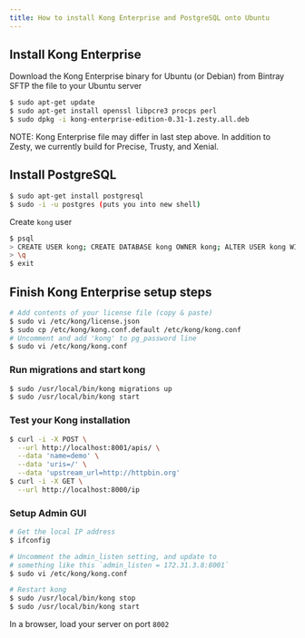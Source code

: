 ```yaml
---
title: How to install Kong Enterprise and PostgreSQL onto Ubuntu
---
```


## Install Kong Enterprise

Download the Kong Enterprise binary for Ubuntu (or Debian) from Bintray
SFTP the file to your Ubuntu server

```bash
$ sudo apt-get update
$ sudo apt-get install openssl libpcre3 procps perl
$ sudo dpkg -i kong-enterprise-edition-0.31-1.zesty.all.deb
```
NOTE: Kong Enterprise file may differ in last step above. In addition to Zesty, we currently build for Precise, Trusty, and Xenial.

## Install PostgreSQL
```bash
$ sudo apt-get install postgresql
$ sudo -i -u postgres (puts you into new shell)
```

Create `kong` user

```bash
$ psql
> CREATE USER kong; CREATE DATABASE kong OWNER kong; ALTER USER kong WITH password 'kong';
> \q
$ exit
```

## Finish Kong Enterprise setup steps

```bash
# Add contents of your license file (copy & paste)
$ sudo vi /etc/kong/license.json
$ sudo cp /etc/kong/kong.conf.default /etc/kong/kong.conf
# Uncomment and add 'kong' to pg_password line
$ sudo vi /etc/kong/kong.conf
```

### Run migrations and start kong
```bash
$ sudo /usr/local/bin/kong migrations up
$ sudo /usr/local/bin/kong start
```

### Test your Kong installation
```bash
$ curl -i -X POST \
  --url http://localhost:8001/apis/ \
  --data 'name=demo' \
  --data 'uris=/' \
  --data 'upstream_url=http://httpbin.org'
$ curl -i -X GET \
  --url http://localhost:8000/ip
```

### Setup Admin GUI
```bash
# Get the local IP address
$ ifconfig

# Uncomment the admin_listen setting, and update to
# something like this `admin_listen = 172.31.3.8:8001`
$ sudo vi /etc/kong/kong.conf

# Restart kong
$ sudo /usr/local/bin/kong stop
$ sudo /usr/local/bin/kong start
```

In a browser, load your server on port `8002`
